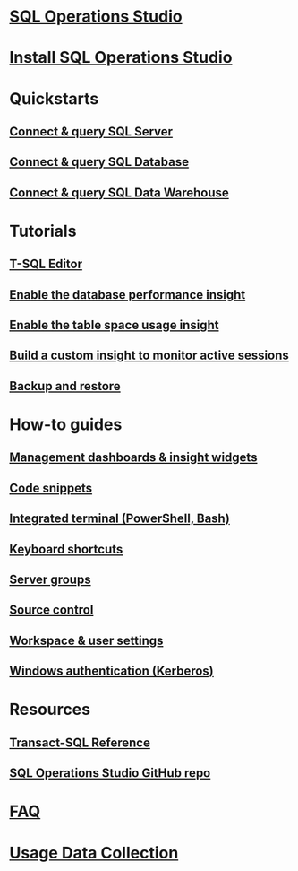 # [SQL Operations Studio](what-is.md)
# [Install SQL Operations Studio](download.md)
# Quickstarts
## [Connect & query SQL Server](quickstart-sql-server.md)
## [Connect & query SQL Database](quickstart-sql-database.md)
## [Connect & query SQL Data Warehouse](quickstart-sql-dw.md)
# Tutorials
## [T-SQL Editor](tutorial-sql-editor.md) 
## [Enable the database performance insight](tutorial-qds-sql-server.md)
## [Enable the table space usage insight](tutorial-table-space-sql-server.md)
## [Build a custom insight to monitor active sessions](tutorial-build-custom-insight-sql-server.md) 
## [Backup and restore](tutorial-backup-restore-sql-server.md)
# How-to guides
## [Management dashboards & insight widgets](insight-widgets.md)
## [Code snippets](code-snippets.md)
## [Integrated terminal (PowerShell, Bash)](integrated-terminal.md)
## [Keyboard shortcuts](keyboard-shortcuts.md)
## [Server groups](server-groups.md)
## [Source control](source-control.md)
## [Workspace & user settings](settings.md)
## [Windows authentication (Kerberos)](enable-kerberos.md)
# Resources
## [Transact-SQL Reference](../t-sql/language-reference.md)
## [SQL Operations Studio GitHub repo](https://www.github.com/Microsoft/SqlOpsStudio)
# [FAQ](faq.md)
# [Usage Data Collection](usage-data-collection.md)